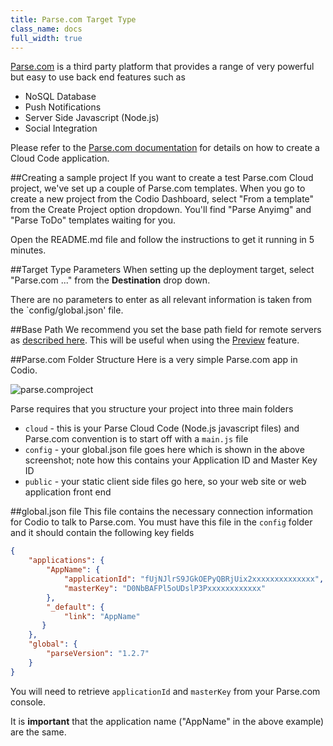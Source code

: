 ```yaml
---
title: Parse.com Target Type
class_name: docs
full_width: true
---
```


[Parse.com](http://parse.com/products) is a third party platform that provides a range of very powerful but easy to use back end features such as

- NoSQL Database
- Push Notifications
- Server Side Javascript (Node.js)
- Social Integration

Please refer to the [Parse.com documentation](https://parse.com/docs/cloud_code_guide) for details on how to create a Cloud Code application.

##Creating a sample project
If you want to create a test Parse.com Cloud project, we've set up a couple of Parse.com templates. When you go to create a new project from the Codio Dashboard, select "From a template" from the Create Project option dropdown. You'll find "Parse Anyimg" and "Parse ToDo" templates waiting for you.

Open the README.md file and follow the instructions to get it running in 5 minutes.

##Target Type Parameters
When setting up the deployment target, select "Parse.com ..." from the **Destination** drop down.

There are no parameters to enter as all relevant information is taken from the `config/global.json' file.

##Base Path
We recommend you set the base path field for remote servers as [described here](/docs/ide/tools/deployment/basepath). This will be useful when using the [Preview](/docs/ide/features/inline-preview) feature.

##Parse.com Folder Structure
Here is a very simple Parse.com app in Codio.

![parse.comproject](/img/docs/parse-app.png)

Parse requires that you structure your project into three main folders

- `cloud` - this is your Parse Cloud Code (Node.js javascript files) and Parse.com convention is to start off with a `main.js` file
- `config` - your global.json file goes here which is shown in the above screenshot; note how this contains your Application ID and Master Key ID
- `public` - your static client side files go here, so your web site or web application front end

##global.json file
This file contains the necessary connection information for Codio to talk to Parse.com. You must have this file in the `config` folder and it should contain the following key fields

```json
{
    "applications": {
        "AppName": {
            "applicationId": "fUjNJlrS9JGkOEPyQBRjUix2xxxxxxxxxxxxxx",
            "masterKey": "D0NbBAFPl5oUDslP3Pxxxxxxxxxxxx"
        },
        "_default": {
            "link": "AppName"
       }
    },
    "global": {
        "parseVersion": "1.2.7"
    }
}
```
You will need to retrieve `applicationId` and `masterKey` from your Parse.com console.

It is **important** that the application name ("AppName" in the above example) are the same.
